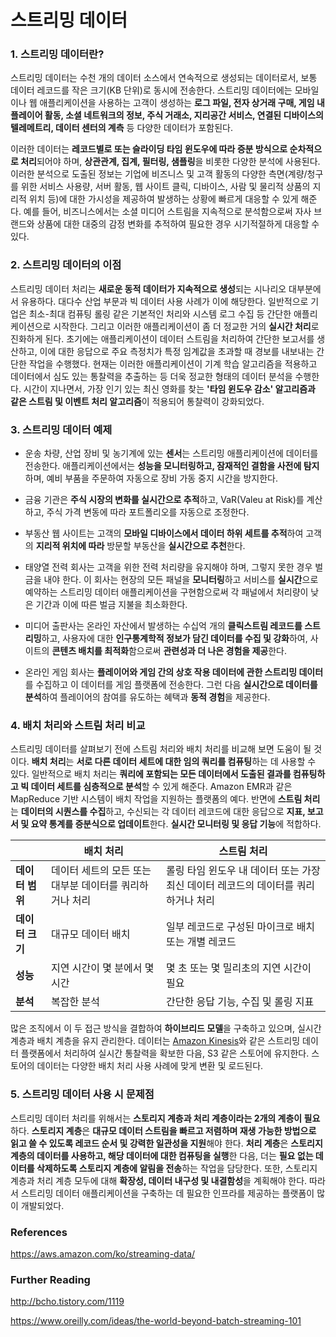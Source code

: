 # 스트리밍 데이터

### 1. 스트리밍 데이터란?

스트리밍 데이터는 수천 개의 데이터 소스에서 연속적으로 생성되는 데이터로서, 보통 데이터 레코드를 작은 크기(KB 단위)로 동시에 전송한다. 스트리밍 데이터에는 모바일이나 웹 애플리케이션을 사용하는 고객이 생성하는 **로그 파일, 전자 상거래 구매, 게임 내 플레이어 활동, 소셜 네트워크의 정보, 주식 거래소, 지리공간 서비스, 연결된 디바이스의 텔레메트리, 데이터 센터의 계측** 등 다양한 데이터가 포함된다.

이러한 데이터는 **레코드별로 또는 슬라이딩 타임 윈도우에 따라 증분 방식으로 순차적으로 처리**되어야 하며, **상관관계, 집계, 필터링, 샘플링**을 비롯한 다양한 분석에 사용된다. 이러한 분석으로 도출된 정보는 기업에 비즈니스 및 고객 활동의 다양한 측면(계량/청구를 위한 서비스 사용량, 서버 활동, 웹 사이트 클릭, 디바이스, 사람 및 물리적 상품의 지리적 위치 등)에 대한 가시성을 제공하여 발생하는 상황에 빠르게 대응할 수 있게 해준다. 예를 들어, 비즈니스에서는 소셜 미디어 스트림을 지속적으로 분석함으로써 자사 브랜드와 상품에 대한 대중의 감정 변화를 추적하여 필요한 경우 시기적절하게 대응할 수 있다.

### 2. 스트리밍 데이터의 이점

스트리밍 데이터 처리는 **새로운 동적 데이터가 지속적으로 생성**되는 시나리오 대부분에서 유용하다. 대다수 산업 부문과 빅 데이터 사용 사례가 이에 해당한다. 일반적으로 기업은 최소-최대 컴퓨팅 롤링 같은 기본적인 처리와 시스템 로그 수집 등 간단한 애플리케이션으로 시작한다. 그리고 이러한 애플리케이션이 좀 더 정교한 거의 **실시간 처리**로 진화하게 된다. 초기에는 애플리케이션이 데이터 스트림을 처리하여 간단한 보고서를 생산하고, 이에 대한 응답으로 주요 측정치가 특정 임계값을 초과할 때 경보를 내보내는 간단한 작업을 수행했다. 현재는 이러한 애플리케이션이 기계 학습 알고리즘을 적용하고 데이터에서 심도 있는 통찰력을 추출하는 등 더욱 정교한 형태의 데이터 분석을 수행한다. 시간이 지나면서, 가장 인기 있는 최신 영화를 찾는 **'타임 윈도우 감소' 알고리즘과 같은 스트림 및 이벤트 처리 알고리즘**이 적용되어 통찰력이 강화되었다.

### 3. 스트리밍 데이터 예제

 - 운송 차량, 산업 장비 및 농기계에 있는 **센서**는 스트리밍 애플리케이션에 데이터를 전송한다. 애플리케이션에서는 **성능을 모니터링하고, 잠재적인 결함을 사전에 탐지**하며, 예비 부품을 주문하여 자동으로 장비 가동 중지 시간을 방지한다.

- 금융 기관은 **주식 시장의 변화를 실시간으로 추적**하고, VaR(Valeu at Risk)를 계산하고, 주식 가격 변동에 따라 포트폴리오를 자동으로 조정한다.

- 부동산 웹 사이트는 고객의 **모바일 디바이스에서 데이터 하위 세트를 추적**하여 고객의 **지리적 위치에 따라** 방문할 부동산을 **실시간으로 추천**한다.

- 태양열 전력 회사는 고객을 위한 전력 처리량을 유지해야 하며, 그렇지 못한 경우 벌금을 내야 한다. 이 회사는 현장의 모든 패널을 **모니터링**하고 서비스를 **실시간**으로 예약하는 스트리밍 데이터 애플리케이션을 구현함으로써 각 패널에서 처리량이 낮은 기간과 이에 따른 벌금 지불을 최소화한다.

- 미디어 출판사는 온라인 자산에서 발생하는 수십억 개의 **클릭스트림 레코드를 스트리밍**하고, 사용자에 대한 **인구통계학적 정보가 담긴 데이터를 수집 및 강화**하여, 사이트의 **콘텐츠 배치를 최적화**함으로써 **관련성과 더 나은 경험을 제공**한다.

- 온라인 게임 회사는 **플레이어와 게임 간의 상호 작용 데이터에 관한 스트리밍 데이터**를 수집하고 이 데이터를 게임 플랫폼에 전송한다. 그런 다음 **실시간으로 데이터를 분석**하여 플레이어의 참여를 유도하는 혜택과 **동적 경험**을 제공한다.

### 4. 배치 처리와 스트림 처리 비교

스트리밍 데이터를 살펴보기 전에 스트림 처리와 배치 처리를 비교해 보면 도움이 될 것이다. **배치 처리**는 **서로 다른 데이터 세트에 대한 임의 쿼리를 컴퓨팅**하는 데 사용할 수 있다. 일반적으로 배치 처리는 **쿼리에 포함되는 모든 데이터에서 도출된 결과를 컴퓨팅하고 빅 데이터 세트를 심층적으로 분석**할 수 있게 해준다. Amazon EMR과 같은 MapReduce 기반 시스템이 배치 작업을 지원하는 플랫폼의 예다. 반면에 **스트림 처리**는 **데이터의 시퀀스를 수집**하고, 수신되는 각 데이터 레코드에 대한 응답으로 **지표, 보고서 및 요약 통계를 증분식으로 업데이트**한다. **실시간 모니터링 및 응답 기능**에 적합하다.

|   |배치 처리|스트림 처리|
|--|--|--|
|**데이터 범위**|데이터 세트의 모든 또는 대부분 데이터를 쿼리하거나 처리|롤링 타임 윈도우 내 데이터 또는 가장 최신 데이터 레코드의 데이터를 쿼리하거나 처리|
|**데이터 크기**|대규모 데이터 배치|일부 레코드로 구성된 마이크로 배치 또는 개별 레코드|
|**성능**|지연 시간이 몇 분에서 몇 시간|몇 초 또는 몇 밀리초의 지연 시간이 필요|
|**분석**|복잡한 분석|간단한 응답 기능, 수집 및 롤링 지표

많은 조직에서 이 두 접근 방식을 결합하여 **하이브리드 모델**을 구축하고 있으며, 실시간 계층과 배치 계층을 유지 관리한다. 데이터는 [Amazon Kinesis](https://aws.amazon.com/ko/kinesis/)와 같은 스트리밍 데이터 플랫폼에서 처리하여 실시간 통찰력을 확보한 다음, S3 같은 스토어에 유지한다. 스토어의 데이터는 다양한 배치 처리 사용 사례에 맞게 변환 및 로드된다.

### 5. 스트리밍 데이터 사용 시 문제점

스트리밍 데이터 처리를 위해서는 **스토리지 계층과 처리 계층이라는 2개의 계층이 필요**하다. **스토리지 계층**은 **대규모 데이터 스트림을 빠르고 저렴하며 재생 가능한 방법으로 읽고 쓸 수 있도록 레코드 순서 및 강력한 일관성을 지원**해야 한다. **처리 계층**은 **스토리지 계층의 데이터를 사용하고, 해당 데이터에 대한 컴퓨팅을 실행**한 다음, 더는 **필요 없는 데이터를 삭제하도록 스토리지 계층에 알림을 전송**하는 작업을 담당한다. 또한, 스토리지 계층과 처리 계층 모두에 대해 **확장성, 데이터 내구성 및 내결함성**을 계획해야 한다. 따라서 스트리밍 데이터 애플리케이션을 구축하는 데 필요한 인프라를 제공하는 플랫폼이 많이 개발되었다.

### References

https://aws.amazon.com/ko/streaming-data/

### Further Reading

http://bcho.tistory.com/1119

https://www.oreilly.com/ideas/the-world-beyond-batch-streaming-101
